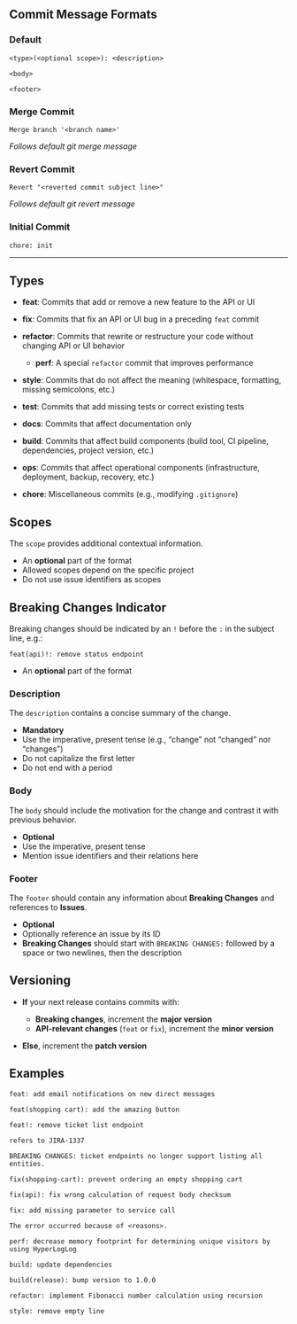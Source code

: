 ## Commit Message Formats

### Default

```text
<type>(<optional scope>): <description>

<body>

<footer>
```

### Merge Commit


```text
Merge branch '<branch name>'
```

*Follows default git merge message*

### Revert Commit

```text
Revert "<reverted commit subject line>"
```

*Follows default git revert message*

### Initial Commit

```commit
chore: init
```

---

## Types

* **feat**: Commits that add or remove a new feature to the API or UI
* **fix**: Commits that fix an API or UI bug in a preceding `feat` commit
* **refactor**: Commits that rewrite or restructure your code without changing API or UI behavior

  * **perf**: A special `refactor` commit that improves performance
* **style**: Commits that do not affect the meaning (whitespace, formatting, missing semicolons, etc.)
* **test**: Commits that add missing tests or correct existing tests
* **docs**: Commits that affect documentation only
* **build**: Commits that affect build components (build tool, CI pipeline, dependencies, project version, etc.)
* **ops**: Commits that affect operational components (infrastructure, deployment, backup, recovery, etc.)
* **chore**: Miscellaneous commits (e.g., modifying `.gitignore`)

## Scopes

The `scope` provides additional contextual information.

* An **optional** part of the format
* Allowed scopes depend on the specific project
* Do not use issue identifiers as scopes

## Breaking Changes Indicator

Breaking changes should be indicated by an `!` before the `:` in the subject line, e.g.:

```text
feat(api)!: remove status endpoint
```

* An **optional** part of the format

### Description

The `description` contains a concise summary of the change.

* **Mandatory**
* Use the imperative, present tense (e.g., “change” not “changed” nor “changes”)
* Do not capitalize the first letter
* Do not end with a period

### Body

The `body` should include the motivation for the change and contrast it with previous behavior.

* **Optional**
* Use the imperative, present tense
* Mention issue identifiers and their relations here

### Footer

The `footer` should contain any information about **Breaking Changes** and references to **Issues**.

* **Optional**
* Optionally reference an issue by its ID
* **Breaking Changes** should start with `BREAKING CHANGES:` followed by a space or two newlines, then the description

## Versioning

* **If** your next release contains commits with:

  * **Breaking changes**, increment the **major version**
  * **API-relevant changes** (`feat` or `fix`), increment the **minor version**
* **Else**, increment the **patch version**

## Examples

```commit
feat: add email notifications on new direct messages
```

```commit
feat(shopping cart): add the amazing button
```

```commit
feat!: remove ticket list endpoint

refers to JIRA-1337

BREAKING CHANGES: ticket endpoints no longer support listing all entities.
```

```commit
fix(shopping-cart): prevent ordering an empty shopping cart
```

```commit
fix(api): fix wrong calculation of request body checksum
```

```commit
fix: add missing parameter to service call

The error occurred because of <reasons>.
```

```commit
perf: decrease memory footprint for determining unique visitors by using HyperLogLog
```

```commit
build: update dependencies
```

```commit
build(release): bump version to 1.0.0
```

```commit
refactor: implement Fibonacci number calculation using recursion
```

```commit
style: remove empty line
```